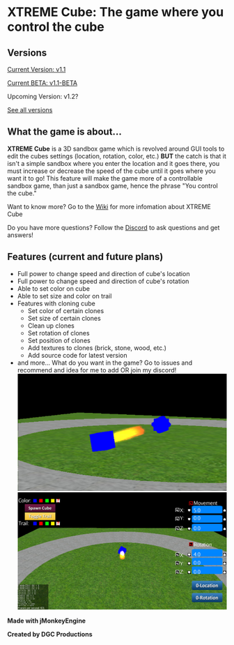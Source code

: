 # **XTREME Cube: The game where you control the cube**

## **Versions**
[Current Version: v1.1](https://github.com/DGCProductions/XTREME-Cube/releases/tag/v1.1)

[Current BETA: v1.1-BETA](https://github.com/DGCProductions/XTREME-Cube/releases/tag/v1.1-(BETA))

Upcoming Version: v1.2?

[See all versions](https://github.com/DGCProductions/XTREME-Cube/releases)

## **What the game is about...**

**XTREME Cube** is a 3D sandbox game which is revolved around GUI tools to edit the cubes settings (location, rotation, color, etc.) **BUT** the catch is that it isn't a simple sandbox where you enter the location and it goes there, you must increase or decrease the speed of the cube until it goes where you want it to go! This feature will make the game more of a controllable sandbox game, than just a sandbox game, hence the phrase "You control the cube."

Want to know more? Go to the [Wiki](https://github.com/DGCProductions/XTREME-Cube/wiki) for more infomation about XTREME Cube

Do you have more questions? Follow the [Discord](https://discord.gg/JvyF9Pq) to ask questions and get answers!

## **Features (current and future plans)**
- Full power to change speed and direction of cube's location
- Full power to change speed and direction of cube's rotation
- Able to set color on cube
- Able to set size and color on trail
- Features with cloning cube
  - Set color of certain clones
  - Set size of certain clones
  - Clean up clones
  - Set rotation of clones
  - Set position of clones
  - Add textures to clones (brick, stone, wood, etc.)
  - Add source code for latest version
 - and more... What do you want in the game? Go to issues and recommend and idea for me to add OR join my discord!
 ![alt text](https://raw.githubusercontent.com/DGCProductions/XTREME-Cube/master/photo1.png)
 ![alt text](https://raw.githubusercontent.com/DGCProductions/XTREME-Cube/master/Main1.png)
 
 **Made with jMonkeyEngine**
 
 **Created by DGC Productions**
 
